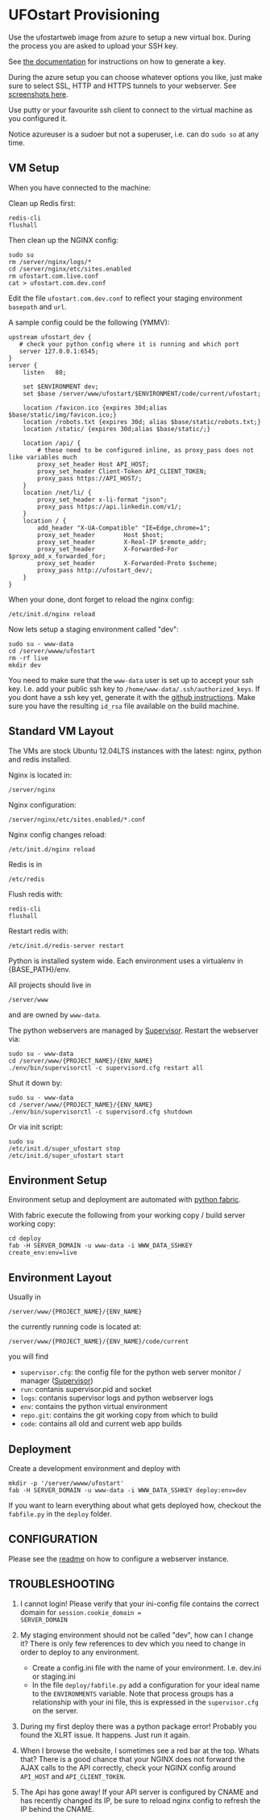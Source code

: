 UFOstart Provisioning
=====================

Use the ufostartweb image from azure to setup a new virtual box. During the process you are asked to upload your SSH key.

See <a href="http://www.windowsazure.com/en-us/manage/linux/how-to-guides/ssh-into-linux/">the documentation</a> for instructions on how to generate a key.

During the azure setup you can choose whatever options you like, just make sure to select SSL, HTTP and HTTPS tunnels to your webserver. See <a href="AZURE.md">screenshots here</a>.

Use putty or your favourite ssh client to connect to the virtual machine as you configured it.

Notice azureuser is a sudoer but not a superuser, i.e. can do <code>sudo so</code> at any time.


VM Setup
--------

When you have connected to the machine:

Clean up Redis first:

    redis-cli
    flushall


Then clean up the NGINX config:

    sudo su
    rm /server/nginx/logs/*
    cd /server/nginx/etc/sites.enabled
    rm ufostart.com.live.conf
    cat > ufostart.com.dev.conf
  
  
Edit the file <code>ufostart.com.dev.conf</code> to reflect your staging environment <code>basepath</code> and <code>url</code>.

A sample config could be the following (YMMV):

    upstream ufostart_dev {
       # check your python config where it is running and which port
       server 127.0.0.1:6545;
    }
    server {
        listen   80;

        set $ENVIRONMENT dev;
        set $base /server/www/ufostart/$ENVIRONMENT/code/current/ufostart;

        location /favicon.ico {expires 30d;alias $base/static/img/favicon.ico;}
        location /robots.txt {expires 30d; alias $base/static/robots.txt;}
        location /static/ {expires 30d;alias $base/static/;}

        location /api/ {
            # these need to be configured inline, as proxy_pass does not like variables much
            proxy_set_header Host API_HOST;
            proxy_set_header Client-Token API_CLIENT_TOKEN;
            proxy_pass https://API_HOST/;
        }
        location /net/li/ {
            proxy_set_header x-li-format "json";
            proxy_pass https://api.linkedin.com/v1/;
        }
        location / {
            add_header "X-UA-Compatible" "IE=Edge,chrome=1";
            proxy_set_header        Host $host;
            proxy_set_header        X-Real-IP $remote_addr;
            proxy_set_header        X-Forwarded-For $proxy_add_x_forwarded_for;
            proxy_set_header        X-Forwarded-Proto $scheme;
            proxy_pass http://ufostart_dev/;
        }
    }

When your done, dont forget to reload the nginx config:

    /etc/init.d/nginx reload


Now lets setup a staging environment called "dev":

    sudo su - www-data
    cd /server/wwww/ufostart
    rm -rf live
    mkdir dev
    
You need to make sure that the <code>www-data</code> user is set up to accept your ssh key. 
I.e. add your public ssh key to <code>/home/www-data/.ssh/authorized_keys</code>.
If you dont have a ssh key yet, generate it with the <a href="https://help.github.com/articles/generating-ssh-keys">github instructions</a>. 
Make sure you have the resulting <code>id_rsa</code> file available on the build machine.


Standard VM Layout
------------------

The VMs are stock Ubuntu 12.04LTS instances with the latest: nginx, python and redis installed.

Nginx is located in:

    /server/nginx
    
Nginx configuration:

    /server/nginx/etc/sites.enabled/*.conf

Nginx config changes reload:

    /etc/init.d/nginx reload
  
  
Redis is in

    /etc/redis
  
Flush redis with:

    redis-cli
    flushall

Restart redis with:

    /etc/init.d/redis-server restart

Python is installed system wide. Each environment uses a virtualenv in {BASE_PATH}/env.


All projects should live in

    /server/www
  
and are owned by <code>www-data</code>.


The python webservers are managed by <a href="http://supervisord.org/">Supervisor</a>. Restart the webserver via:

    sudo su - www-data
    cd /server/www/{PROJECT_NAME}/{ENV_NAME}
    ./env/bin/supervisorctl -c supervisord.cfg restart all
    
Shut it down by: 

    sudo su - www-data
    cd /server/www/{PROJECT_NAME}/{ENV_NAME}
    ./env/bin/supervisorctl -c supervisord.cfg shutdown
    

Or via init script:

    sudo su
    /etc/init.d/super_ufostart stop
    /etc/init.d/super_ufostart start
    


Environment Setup
-----------------

Environment setup and deployment are automated with <a href="http://docs.fabfile.org/en/latest/">python fabric</a>.
    
With fabric execute the following from your working copy / build server working copy:

    cd deploy
    fab -H SERVER_DOMAIN -u www-data -i WWW_DATA_SSHKEY create_env:env=live

    
Environment Layout
-----------------

Usually in 

    /server/www/{PROJECT_NAME}/{ENV_NAME}
    
the currently running code is located at:

    /server/www/{PROJECT_NAME}/{ENV_NAME}/code/current
    
you will find

- <code>supervisor.cfg</code>: the config file for the python web server monitor / manager (<a href="http://supervisord.org/">Supervisor</a>)
- <code>run</code>: contanis supervisor.pid and socket
- <code>logs</code>: contanis supervisor logs and python webserver logs
- <code>env</code>: contains the python virtual environment
- <code>repo.git</code>: contains the git working copy from which to build
- <code>code</code>: contains all old and current web app builds

    

Deployment
----------
    
Create a development environment and deploy with

    mkdir -p '/server/wwww/ufostart'
    fab -H SERVER_DOMAIN -u www-data -i WWW_DATA_SSHKEY deploy:env=dev

    
If you want to learn everything about what gets deployed how, checkout the <code>fabfile.py</code> in the <code>deploy</code> folder.


CONFIGURATION
-------------

Please see the <a href="README.md">readme</a> on how to configure a webserver instance.


TROUBLESHOOTING
---------------

1. I cannot login!
    Please verify that your ini-config file contains the correct domain for <code>session.cookie_domain = SERVER_DOMAIN</code>

2. My staging environment should not be called "dev", how can I change it?
    There is only few references to dev which you need to change in order to deploy to any environment. 
    * Create a config.ini file with the name of your environment. I.e. dev.ini or staging.ini
    * In the file <code>deploy/fabfile.py</code> add a configuration for your ideal name to the <code>ENVIRONMENTS</code> variable. Note that process groups has a relationship with your ini file, this is expressed in the <code>supervisor.cfg</code> on the server.

3. During my first deploy there was a python package error!
    Probably you found the XLRT issue. It happens. Just run it again.

4. When I browse the website, I sometimes see a red bar at the top. Whats that?
    There is a good chance that your NGINX does not forward the AJAX calls to the API correctly, check your NGINX config around <code>API_HOST</code> and <code>API_CLIENT_TOKEN</code>.
    
    
5. The Api has gone away!
    If your API server is configured by CNAME and has recently changed its IP, be sure to reload nginx config to refresh the IP behind the CNAME.